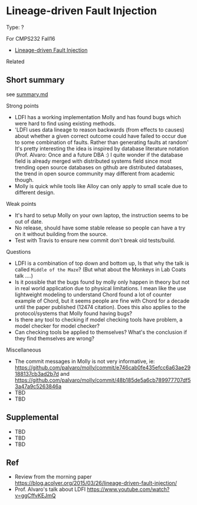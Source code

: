 # Lineage-driven Fault Injection

Type: ?

For CMPS232 Fall16

- [Lineage-driven Fault Injection](https://people.eecs.berkeley.edu/~palvaro/molly.pdf)

Related


## Short summary

see [summary.md](summary.md)

Strong points

- LDFI has a working implementation Molly and has found bugs which were hard to find using existing methods.
- 'LDFI uses data lineage to reason backwards (from effects to causes) about whether a given correct outcome could have failed to occur due to some combination of faults. Rather than generating faults at random' It's pretty interesting the idea is inspired by database literature notation (Prof. Alvaro: Once and a future DBA :) I quite wonder if the database field is already merged with distributed systems field since most trending open source databases on github are distributed databases, the trend in open source community may different from academic though.
- Molly is quick while tools like Alloy can only apply to small scale due to different design.

Weak points

- It's hard to setup Molly on your own laptop, the instruction seems to be out of date.
- No release, should have some stable release so people can have a try on it without building from the source.
- Test with Travis to ensure new commit don't break old tests/build.

Questions

- LDFI is a combination of top down and bottom up, Is that why the talk is called `Middle of the Maze`? (But what about the Monkeys in Lab Coats talk ....)
- Is it possible that the bugs found by molly only happen in theory but not in real world application due to physical limitations. I mean like the use lightweight modeling
to understand Chord found a lot of counter example of Chord, but it seems people are fine with Chord for a decade until the paper published (12474 citation). Does this also applies to the protocol/systems that Molly found having bugs?
- Is there any tool to checking if model checking tools have problem, a model checker for model checker?
- Can checking tools be applied to themselves? What's the conclusion if they find themselves are wrong?

Miscellaneous

- The commit messages in Molly is not very informative, ie: https://github.com/palvaro/molly/commit/e746cab0fe435efcc6a63ae29188137cb3ad2b7d and
https://github.com/palvaro/molly/commit/48b185de5a6cb789977707df53a47a9c5263846a
- TBD
- TBD

## Supplemental

- TBD
- TBD
- TBD

## Ref

- Review from the morning paper https://blog.acolyer.org/2015/03/26/lineage-driven-fault-injection/
- Prof. Alvaro's talk about LDFI https://www.youtube.com/watch?v=ggCffvKEJmQ
